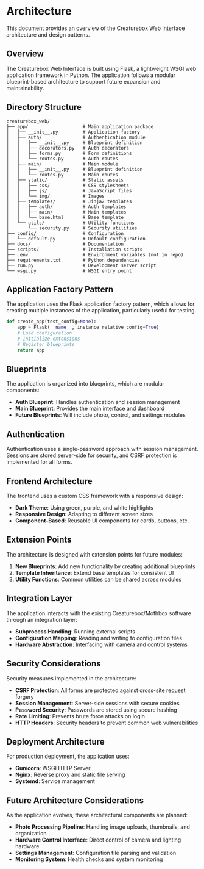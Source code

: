 # Architecture

This document provides an overview of the Creaturebox Web Interface architecture and design patterns.

## Overview

The Creaturebox Web Interface is built using Flask, a lightweight WSGI web application framework in Python. The application follows a modular blueprint-based architecture to support future expansion and maintainability.

## Directory Structure

```
creaturebox_web/
├── app/                    # Main application package
│   ├── __init__.py         # Application factory
│   ├── auth/               # Authentication module
│   │   ├── __init__.py     # Blueprint definition
│   │   ├── decorators.py   # Auth decorators
│   │   ├── forms.py        # Form definitions
│   │   └── routes.py       # Auth routes
│   ├── main/               # Main module
│   │   ├── __init__.py     # Blueprint definition
│   │   └── routes.py       # Main routes
│   ├── static/             # Static assets
│   │   ├── css/            # CSS stylesheets
│   │   ├── js/             # JavaScript files
│   │   └── img/            # Images
│   ├── templates/          # Jinja2 templates
│   │   ├── auth/           # Auth templates
│   │   ├── main/           # Main templates
│   │   └── base.html       # Base template
│   └── utils/              # Utility functions
│       └── security.py     # Security utilities
├── config/                 # Configuration
│   └── default.py          # Default configuration
├── docs/                   # Documentation
├── scripts/                # Installation scripts
├── .env                    # Environment variables (not in repo)
├── requirements.txt        # Python dependencies
├── run.py                  # Development server script
└── wsgi.py                 # WSGI entry point
```

## Application Factory Pattern

The application uses the Flask application factory pattern, which allows for creating multiple instances of the application, particularly useful for testing.

```python
def create_app(test_config=None):
    app = Flask(__name__, instance_relative_config=True)
    # Load configuration
    # Initialize extensions
    # Register blueprints
    return app
```

## Blueprints

The application is organized into blueprints, which are modular components:

- **Auth Blueprint**: Handles authentication and session management
- **Main Blueprint**: Provides the main interface and dashboard
- **Future Blueprints**: Will include photo, control, and settings modules

## Authentication

Authentication uses a single-password approach with session management. Sessions are stored server-side for security, and CSRF protection is implemented for all forms.

## Frontend Architecture

The frontend uses a custom CSS framework with a responsive design:

- **Dark Theme**: Using green, purple, and white highlights
- **Responsive Design**: Adapting to different screen sizes
- **Component-Based**: Reusable UI components for cards, buttons, etc.

## Extension Points

The architecture is designed with extension points for future modules:

1. **New Blueprints**: Add new functionality by creating additional blueprints
2. **Template Inheritance**: Extend base templates for consistent UI
3. **Utility Functions**: Common utilities can be shared across modules

## Integration Layer

The application interacts with the existing Creaturebox/Mothbox software through an integration layer:

- **Subprocess Handling**: Running external scripts
- **Configuration Mapping**: Reading and writing to configuration files
- **Hardware Abstraction**: Interfacing with camera and control systems

## Security Considerations

Security measures implemented in the architecture:

- **CSRF Protection**: All forms are protected against cross-site request forgery
- **Session Management**: Server-side sessions with secure cookies
- **Password Security**: Passwords are stored using secure hashing
- **Rate Limiting**: Prevents brute force attacks on login
- **HTTP Headers**: Security headers to prevent common web vulnerabilities

## Deployment Architecture

For production deployment, the application uses:

- **Gunicorn**: WSGI HTTP Server
- **Nginx**: Reverse proxy and static file serving
- **Systemd**: Service management

## Future Architecture Considerations

As the application evolves, these architectural components are planned:

- **Photo Processing Pipeline**: Handling image uploads, thumbnails, and organization
- **Hardware Control Interface**: Direct control of camera and lighting hardware
- **Settings Management**: Configuration file parsing and validation
- **Monitoring System**: Health checks and system monitoring
